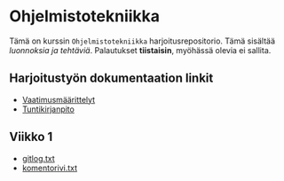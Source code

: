 # Ohjelmistotekniikka

Tämä on kurssin `Ohjelmistotekniikka` harjoitusrepositorio. Tämä sisältää *luonnoksia ja tehtäviä*. Palautukset **tiistaisin**, myöhässä olevia ei sallita.  

## Harjoitustyön dokumentaation linkit

* [Vaatimusmäärittelyt](https://github.com/Riku-Laine/ot-harjoitustyo/blob/master/dokumentointi/maarittelydokumentti.md)
* [Tuntikirjanpito](https://github.com/Riku-Laine/ot-harjoitustyo/blob/master/dokumentointi/tuntikirjanpito.md)

## Viikko 1

* [gitlog.txt](https://github.com/Riku-Laine/ot-harjoitustyo/blob/master/laskarit/viikko1/gitlog.txt)
* [komentorivi.txt](https://github.com/Riku-Laine/ot-harjoitustyo/blob/master/laskarit/viikko1/komentorivi.txt)
